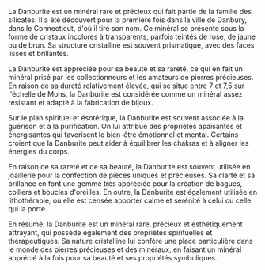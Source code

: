 La Danburite est un minéral rare et précieux qui fait partie de la famille des silicates. Il a été découvert pour la première fois dans la ville de Danbury, dans le Connecticut, d'où il tire son nom. Ce minéral se présente sous la forme de cristaux incolores à transparents, parfois teintés de rose, de jaune ou de brun. Sa structure cristalline est souvent prismatique, avec des faces lisses et brillantes.

La Danburite est appréciée pour sa beauté et sa rareté, ce qui en fait un minéral prisé par les collectionneurs et les amateurs de pierres précieuses. En raison de sa dureté relativement élevée, qui se situe entre 7 et 7,5 sur l'échelle de Mohs, la Danburite est considérée comme un minéral assez résistant et adapté à la fabrication de bijoux.

Sur le plan spirituel et ésotérique, la Danburite est souvent associée à la guérison et à la purification. On lui attribue des propriétés apaisantes et énergisantes qui favorisent le bien-être émotionnel et mental. Certains croient que la Danburite peut aider à équilibrer les chakras et à aligner les énergies du corps.

En raison de sa rareté et de sa beauté, la Danburite est souvent utilisée en joaillerie pour la confection de pièces uniques et précieuses. Sa clarté et sa brillance en font une gemme très appréciée pour la création de bagues, colliers et boucles d'oreilles. En outre, la Danburite est également utilisée en lithothérapie, où elle est censée apporter calme et sérénité à celui ou celle qui la porte.

En résumé, la Danburite est un minéral rare, précieux et esthétiquement attrayant, qui possède également des propriétés spirituelles et thérapeutiques. Sa nature cristalline lui confère une place particulière dans le monde des pierres précieuses et des minéraux, en faisant un minéral apprécié à la fois pour sa beauté et ses propriétés symboliques.